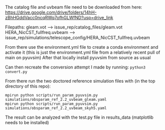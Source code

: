 The catalog file and uvbeam file need to be downloaded from here: 
https://drive.google.com/drive/folders/14hH-zBhHGddVacc0ncqRWq7ofhGLWfND?usp=drive_link

Filepaths:
gleam.vot --> issue_rep/catalog_files/gleam.vot
HERA_NicCST_fullfreq.uvbeam --> issue_rep/simulations/telescope_config/HERA_NicCST_fullfreq.uvbeam

From there use the environment.yml file to create a conda environment and activate it (this is just the environment.yml file from a relatively recent pull of main on pyuvsim)
After that locally install pyuvsim from source as usual 

Can then recreate the conversion attempt I made by running:
`python3 convert.py`

From there run the two doctored reference simulation files with (in the top directory of this repo):
```
mpirun python scripts/run_param_pyuvsim.py simulations/obsparam_ref_2.2_uvbeam_gleam.yaml
mpirun python scripts/run_param_pyuvsim.py simulations/obsparam_ref_2.2_uvbeam_skyh5.yaml
```
The result can be analyzed with the test.py file in results_data (matplotlib needs to be installed)
